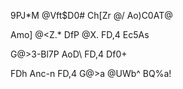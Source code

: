 9PJ*M @Vft$D0# Ch[Zr @/ Ao)C0AT@

Amo] @<Z.* DfP @X. FD,4 Ec5As

G@>3-Bl7P AoD\ FD,4 Df0+

FDh Anc-n FD,4 G@>a @UWb^ BQ%a!
